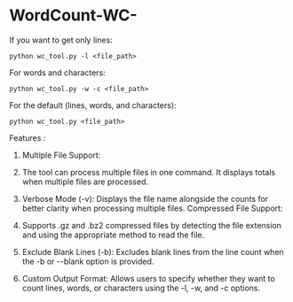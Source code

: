 # WordCount-WC-


If you want to get only lines:
```
python wc_tool.py -l <file_path>
```
For words and characters:
```
python wc_tool.py -w -c <file_path>
```
For the default (lines, words, and characters):

```
python wc_tool.py <file_path>
```


Features :
1. Multiple File Support:
2. The tool can process multiple files in one command.
   It displays totals when multiple files are processed.
3. Verbose Mode (-v):
    Displays the file name alongside the counts for better clarity when processing multiple files.
    Compressed File Support:

4. Supports .gz and .bz2 compressed files by detecting the file extension and using the appropriate method to read the file.
5. Exclude Blank Lines (-b):
    Excludes blank lines from the line count when the -b or --blank option is provided.
6. Custom Output Format:
    Allows users to specify whether they want to count lines, words, or characters using the -l, -w, and -c options.

   
